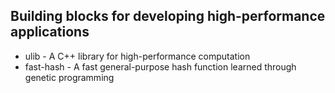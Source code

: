 ## Building blocks for developing high-performance applications

* ulib - A C++ library for high-performance computation
* fast-hash - A fast general-purpose hash function learned through genetic programming
